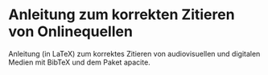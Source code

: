 Anleitung zum korrekten Zitieren von Onlinequellen
======================

Anleitung (in LaTeX) zum korrektes Zitieren von audiovisuellen und digitalen Medien mit BibTeX und dem Paket apacite.
